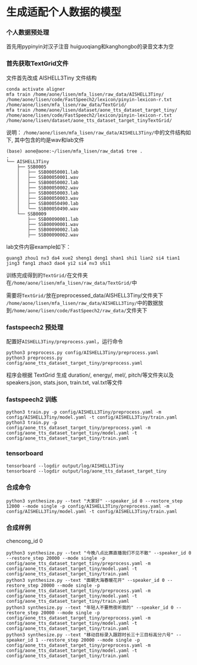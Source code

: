 # 生成适配个人数据的模型

### 个人数据预处理
首先用pypinyin对汉子注音
huiguoqiang和kanghongbo的录音文本为空

### 首先获取TextGrid文件
文件首先改成 AISHELL3Tiny 文件结构
```shell
conda activate aligner
mfa train /home/aone/lisen/mfa_lisen/raw_data/AISHELL3Tiny/ /home/aone/lisen/code/FastSpeech2/lexicon/pinyin-lexicon-r.txt  /home/aone/lisen/mfa_lisen/raw_data/TextGrid/
mfa train /home/aone/lisen/dataset/aone_tts_dataset_target_tiny/ /home/aone/lisen/code/FastSpeech2/lexicon/pinyin-lexicon-r.txt  /home/aone/lisen/dataset/aone_tts_dataset_target_tinyTextGrid/
```
说明：
`/home/aone/lisen/mfa_lisen/raw_data/AISHELL3Tiny/`中的文件结构如下, 其中包含的均是wav和lab文件
```shell
(base) aone@aone:~/lisen/mfa_lisen/raw_data$ tree .
.
└── AISHELL3Tiny
    ├── SSB0005
    │   ├── SSB00050001.lab
    │   ├── SSB00050001.wav
    │   ├── SSB00050002.lab
    │   ├── SSB00050002.wav
    │   ├── SSB00050003.lab
    │   ├── SSB00050003.wav
    │   ├── SSB00050490.lab
    │   └── SSB00050490.wav
    └── SSB0009
        ├── SSB00090001.lab
        ├── SSB00090001.wav
        ├── SSB00090002.lab
        ├── SSB00090002.wav
```
lab文件内容example如下：
```shell
guang3 zhou1 nv3 da4 xue2 sheng1 deng1 shan1 shi1 lian2 si4 tian1 jing3 fang1 zhao3 dao4 yi2 si4 nv3 shi1
```

训练完成得到的`TextGrid/`在文件夹在`/home/aone/lisen/mfa_lisen/raw_data/TextGrid/`中

需要将`TextGrid/`放在preprocessed_data/AISHELL3Tiny/文件夹下
`/home/aone/lisen/mfa_lisen/raw_data/AISHELL3Tiny/`中的数据放到`/home/aone/lisen/code/FastSpeech2/raw_data/`文件夹下


### fastspeech2 预处理
配置好`AISHELL3Tiny/preprocess.yaml`，运行命令
```shell
python3 preprocess.py config/AISHELL3Tiny/preprocess.yaml
python3 preprocess.py config/aone_tts_dataset_target_tiny/preprocess.yaml
```
程序会根据 TextGrid 生成 duration/, energy/, mel/, pitch/等文件夹以及 speakers.json, stats.json, train.txt, val.txt等文件


### fastspeech2 训练
```shell
python3 train.py -p config/AISHELL3Tiny/preprocess.yaml -m config/AISHELL3Tiny/model.yaml -t config/AISHELL3Tiny/train.yaml
python3 train.py -p config/aone_tts_dataset_target_tiny/preprocess.yaml -m config/aone_tts_dataset_target_tiny/model.yaml -t config/aone_tts_dataset_target_tiny/train.yaml
```

### tensorboard
```shell
tensorboard --logdir output/log/AISHELL3Tiny
tensorboard --logdir output/log/aone_tts_dataset_target_tiny
```

### 合成命令
```shell
python3 synthesize.py --text "大家好" --speaker_id 0 --restore_step 12000 --mode single -p config/AISHELL3Tiny/preprocess.yaml -m config/AISHELL3Tiny/model.yaml -t config/AISHELL3Tiny/train.yaml
```

### 合成样例
chencong_id 0
```shell
python3 synthesize.py --text "今晚八点比赛直播我们不见不散" --speaker_id 0 --restore_step 20000 --mode single -p config/aone_tts_dataset_target_tiny/preprocess.yaml -m config/aone_tts_dataset_target_tiny/model.yaml -t config/aone_tts_dataset_target_tiny/train.yaml
python3 synthesize.py --text "面朝大海春暖花开" --speaker_id 0 --restore_step 20000 --mode single -p config/aone_tts_dataset_target_tiny/preprocess.yaml -m config/aone_tts_dataset_target_tiny/model.yaml -t config/aone_tts_dataset_target_tiny/train.yaml
python3 synthesize.py --text "年轻人不要熬夜听我的" --speaker_id 0 --restore_step 20000 --mode single -p config/aone_tts_dataset_target_tiny/preprocess.yaml -m config/aone_tts_dataset_target_tiny/model.yaml -t config/aone_tts_dataset_target_tiny/train.yaml
python3 synthesize.py --text "移动目标录入跟踪时长三十三目标高分六号" --speaker_id 1 --restore_step 20000 --mode single -p config/aone_tts_dataset_target_tiny/preprocess.yaml -m config/aone_tts_dataset_target_tiny/model.yaml -t config/aone_tts_dataset_target_tiny/train.yaml
```